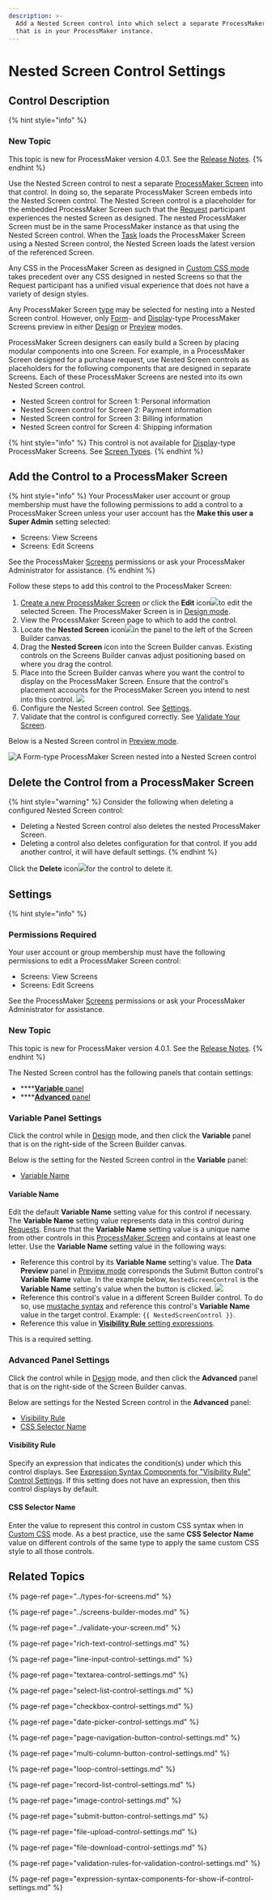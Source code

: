 ```yaml
---
description: >-
  Add a Nested Screen control into which select a separate ProcessMaker Screen
  that is in your ProcessMaker instance.
---
```


# Nested Screen Control Settings

## Control Description

{% hint style="info" %}
### New Topic

This topic is new for ProcessMaker version 4.0.1. See the [Release Notes](https://processmaker.gitbook.io/processmaker-release-notes/processmaker-4.0.x/processmaker-4.0.1-release-notes#screen-builder).
{% endhint %}

Use the Nested Screen control to nest a separate [ProcessMaker Screen](../../what-is-a-form.md) into that control. In doing so, the separate ProcessMaker Screen embeds into the Nested Screen control. The Nested Screen control is a placeholder for the embedded ProcessMaker Screen such that the [Request](../../../../using-processmaker/requests/what-is-a-request.md) participant experiences the nested Screen as designed. The nested ProcessMaker Screen must be in the same ProcessMaker instance as that using the Nested Screen control. When the [Task](../../../../using-processmaker/task-management/what-is-a-task.md) loads the ProcessMaker Screen using a Nested Screen control, the Nested Screen loads the latest version of the referenced Screen.

Any CSS in the ProcessMaker Screen as designed in [Custom CSS mode](../screens-builder-modes.md#custom-css-mode) takes precedent over any CSS designed in nested Screens so that the Request participant has a unified visual experience that does not have a variety of design styles.

Any ProcessMaker Screen [type](../types-for-screens.md) may be selected for nesting into a Nested Screen control. However, only [Form](../types-for-screens.md#form)- and [Display](../types-for-screens.md#display)-type ProcessMaker Screens preview in either [Design](../screens-builder-modes.md#design-mode) or [Preview](../screens-builder-modes.md#preview-mode) modes.

ProcessMaker Screen designers can easily build a Screen by placing modular components into one Screen. For example, in a ProcessMaker Screen designed for a purchase request, use Nested Screen controls as placeholders for the following components that are designed in separate Screens. Each of these ProcessMaker Screens are nested into its own Nested Screen control.

* Nested Screen control for Screen 1: Personal information
* Nested Screen control for Screen 2: Payment information
* Nested Screen control for Screen 3: Billing information
* Nested Screen control for Screen 4: Shipping information

{% hint style="info" %}
This control is not available for [Display](../types-for-screens.md#display)-type ProcessMaker Screens. See [Screen Types](../types-for-screens.md).
{% endhint %}

## Add the Control to a ProcessMaker Screen <a id="add-the-control-to-a-processmaker-screen"></a>

{% hint style="info" %}
Your ProcessMaker user account or group membership must have the following permissions to add a control to a ProcessMaker Screen unless your user account has the **Make this user a Super Admin** setting selected:

* Screens: View Screens
* Screens: Edit Screens

See the ProcessMaker [Screens](../../../../processmaker-administration/permission-descriptions-for-users-and-groups.md#screens) permissions or ask your ProcessMaker Administrator for assistance.
{% endhint %}

Follow these steps to add this control to the ProcessMaker Screen:

1. [Create a new ProcessMaker Screen](../../manage-forms/create-a-new-form.md) or click the **Edit** icon![](../../../../.gitbook/assets/edit-icon.png)to edit the selected Screen. The ProcessMaker Screen is in [Design mode](../screens-builder-modes.md#editor-mode).
2. View the ProcessMaker Screen page to which to add the control.
3. Locate the **Nested Screen** icon![](../../../../.gitbook/assets/nested-screen-control-screens-builder-processes.png)in the panel to the left of the Screen Builder canvas.
4. Drag the **Nested Screen** icon into the Screen Builder canvas. Existing controls on the Screens Builder canvas adjust positioning based on where you drag the control.
5. Place into the Screen Builder canvas where you want the control to display on the ProcessMaker Screen. Ensure that the control's placement accounts for the ProcessMaker Screen you intend to nest into this control. ![](../../../../.gitbook/assets/nested-screen-control-placed-screens-builder-processes.png) 
6. Configure the Nested Screen control. See [Settings](nested-screen-control-settings.md#inspector-settings).
7. Validate that the control is configured correctly. See [Validate Your Screen](../validate-your-screen.md#validate-a-processmaker-screen).

Below is a Nested Screen control in [Preview mode](../screens-builder-modes.md#preview-mode).

![A Form-type ProcessMaker Screen nested into a Nested Screen control](../../../../.gitbook/assets/nested-screen-control-preview-screens-builder-processes.png)

## Delete the Control from a ProcessMaker Screen

{% hint style="warning" %}
Consider the following when deleting a configured Nested Screen control:

* Deleting a Nested Screen control also deletes the nested ProcessMaker Screen.
* Deleting a control also deletes configuration for that control. If you add another control, it will have default settings.
{% endhint %}

Click the **Delete** icon![](../../../../.gitbook/assets/delete-screen-control-screens-builder-processes.png)for the control to delete it.

## Settings <a id="inspector-settings"></a>

{% hint style="info" %}
### Permissions Required

Your user account or group membership must have the following permissions to edit a ProcessMaker Screen control:

* Screens: View Screens
* Screens: Edit Screens

See the ProcessMaker [Screens](../../../../processmaker-administration/permission-descriptions-for-users-and-groups.md#screens) permissions or ask your ProcessMaker Administrator for assistance.

### New Topic

This topic is new for ProcessMaker version 4.0.1. See the [Release Notes](https://processmaker.gitbook.io/processmaker-release-notes/processmaker-4.0.x/processmaker-4.0.1-release-notes#screen-builder-1).
{% endhint %}

The Nested Screen control has the following panels that contain settings:

* \*\*\*\*[**Variable** panel](nested-screen-control-settings.md#variable-panel-settings)
* \*\*\*\*[**Advanced** panel](nested-screen-control-settings.md#advanced-panel-settings)

### Variable Panel Settings

Click the control while in [Design](../screens-builder-modes.md#design-mode) mode, and then click the **Variable** panel that is on the right-side of the Screen Builder canvas.

Below is the setting for the Nested Screen control in the **Variable** panel:

* [Variable Name](nested-screen-control-settings.md#variable-name)

#### Variable Name

Edit the default **Variable Name** setting value for this control if necessary. The **Variable Name** setting value represents data in this control during [Requests](../../../../using-processmaker/requests/what-is-a-request.md). Ensure that the **Variable Name** setting value is a unique name from other controls in this [ProcessMaker Screen](../../what-is-a-form.md) and contains at least one letter. Use the **Variable Name** setting value in the following ways:

* Reference this control by its **Variable Name** setting's value. The **Data Preview** panel in [Preview mode](../screens-builder-modes.md#preview-mode) corresponds the Submit Button control's **Variable Name** value. In the example below, `NestedScreenControl` is the **Variable Name** setting's value when the button is clicked. ![](../../../../.gitbook/assets/nested-screen-control-data-preview-screens-builder-processes.png) 
* Reference this control's value in a different Screen Builder control. To do so, use [mustache syntax](https://mustache.github.io/mustache.5.html) and reference this control's **Variable Name** value in the target control. Example: `{{ NestedScreenControl }}`.
* Reference this value in [**Visibility Rule** setting expressions](expression-syntax-components-for-show-if-control-settings.md).

This is a required setting.

### Advanced Panel Settings

Click the control while in [Design](../screens-builder-modes.md#design-mode) mode, and then click the **Advanced** panel that is on the right-side of the Screen Builder canvas.

Below are settings for the Nested Screen control in the **Advanced** panel:

* [Visibility Rule](nested-screen-control-settings.md#visibility-rule)
* [CSS Selector Name](nested-screen-control-settings.md#css-selector-name)

#### Visibility Rule

Specify an expression that indicates the condition\(s\) under which this control displays. See [Expression Syntax Components for "Visibility Rule" Control Settings](expression-syntax-components-for-show-if-control-settings.md#expression-syntax-components-for-show-if-control-settings). If this setting does not have an expression, then this control displays by default.

#### CSS Selector Name

Enter the value to represent this control in custom CSS syntax when in [Custom CSS](../add-custom-css-to-a-screen.md#add-custom-css-to-a-processmaker-screen) mode. As a best practice, use the same **CSS Selector Name** value on different controls of the same type to apply the same custom CSS style to all those controls.

## Related Topics

{% page-ref page="../types-for-screens.md" %}

{% page-ref page="../screens-builder-modes.md" %}

{% page-ref page="../validate-your-screen.md" %}

{% page-ref page="rich-text-control-settings.md" %}

{% page-ref page="line-input-control-settings.md" %}

{% page-ref page="textarea-control-settings.md" %}

{% page-ref page="select-list-control-settings.md" %}

{% page-ref page="checkbox-control-settings.md" %}

{% page-ref page="date-picker-control-settings.md" %}

{% page-ref page="page-navigation-button-control-settings.md" %}

{% page-ref page="multi-column-button-control-settings.md" %}

{% page-ref page="loop-control-settings.md" %}

{% page-ref page="record-list-control-settings.md" %}

{% page-ref page="image-control-settings.md" %}

{% page-ref page="submit-button-control-settings.md" %}

{% page-ref page="file-upload-control-settings.md" %}

{% page-ref page="file-download-control-settings.md" %}

{% page-ref page="validation-rules-for-validation-control-settings.md" %}

{% page-ref page="expression-syntax-components-for-show-if-control-settings.md" %}

